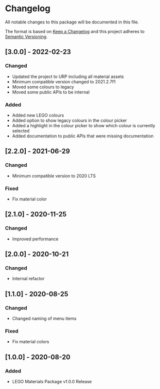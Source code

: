 # Changelog
All notable changes to this package will be documented in this file.

The format is based on [Keep a Changelog](http://keepachangelog.com/en/1.0.0/)
and this project adheres to [Semantic Versioning](http://semver.org/spec/v2.0.0.html).

## [3.0.0] - 2022-02-23

### Changed
- Updated the project to URP including all material assets
- Minimum compatible version changed to 2021.2.7f1
- Moved some colours to legacy
- Moved some public APIs to be internal

### Added
- Added new LEGO colours
- Added option to show legacy colours in the colour picker
- Added a highlight in the colour picker to show which colour is currently selected
- Added documentation to public APIs that were missing documentation

## [2.2.0] - 2021-06-29

### Changed
- Minimum compatible version to 2020 LTS

### Fixed
- Fix material color

## [2.1.0] - 2020-11-25

### Changed
 - Improved performance 

## [2.0.0] - 2020-10-21

### Changed
- Internal refactor

## [1.1.0] - 2020-08-25

### Changed
- Changed naming of menu items

### Fixed
- Fix material colors

## [1.0.0] - 2020-08-20

### Added
- LEGO Materials Package v1.0.0 Release
